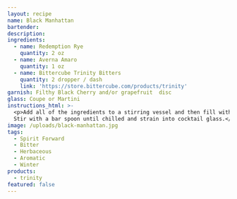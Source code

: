```yaml
---
layout: recipe
name: Black Manhattan
bartender:
description:
ingredients:
  - name: Redemption Rye
    quantity: 2 oz
  - name: Averna Amaro
    quantity: 1 oz
  - name: Bittercube Trinity Bitters
    quantity: 2 dropper / dash
    link: 'https://store.bittercube.com/products/trinity'
garnish: Filthy Black Cherry and/or grapefruit  disc
glass: Coupe or Martini
instructions_html: >-
  <p>Add all of the ingredients to a stirring vessel and then fill with ice.
  Stir with a bar spoon until chilled and strain into cocktail glass.</p>
image: /uploads/black-manhattan.jpg
tags:
  - Spirit Forward
  - Bitter
  - Herbaceous
  - Aromatic
  - Winter
products:
  - trinity
featured: false
---
```


